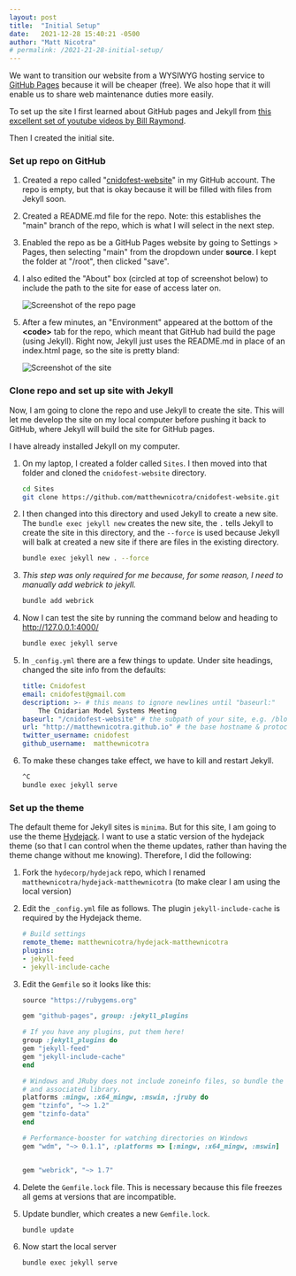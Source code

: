 ```yaml
---
layout: post
title:  "Initial Setup"
date:   2021-12-28 15:40:21 -0500
author: "Matt Nicotra"
# permalink: /2021-21-28-initial-setup/
---
```


We want to transition our website from a WYSIWYG hosting service to [GitHub Pages](https://pages.github.com/) because it will be cheaper (free). We also hope that it will enable us to share web maintenance duties more easily.

To set up the site I first learned about GitHub pages and Jekyll from [this excellent set of youtube videos by Bill Raymond](https://www.youtube.com/watch?v=EvYs1idcGnM&list=PLWzwUIYZpnJuT0sH4BN56P5oWTdHJiTNq). 

Then I created the initial site. 

### Set up repo on GitHub

1. Created a repo called "[cnidofest-website](https://github.com/matthewnicotra/cnidofest-website)" in my GitHub account. The repo is empty, but that is okay because it will be filled with files from Jekyll soon.

2. Created a README.md file for the repo. Note: this establishes the "main" branch of the repo, which is what I will select in the next step.

3. Enabled the repo as be a GitHub Pages website by going to Settings > Pages, then selecting "main" from the dropdown under **source**. I kept the folder at "/root", then clicked "save".

4. I also edited the "About" box (circled at top of screenshot below) to include the path to the site for ease of access later on.

    ![Screenshot of the repo page ](/cnidofest-website/assets/images/repo-after-first-build.png)

5. After a few minutes, an "Environment" appeared at the bottom of the **\<code\>** tab for the repo, which meant that GitHub had build the page (using Jekyll). Right now, Jekyll just uses the README.md in place of an index.html page, so the site is pretty bland:

    ![Screenshot of the site](/cnidofest-website/assets/images/site-from-readme.png)

### Clone repo and set up site with Jekyll

Now, I am going to clone the repo and use Jekyll to create the site. This will let me develop the site on my local computer before pushing it back to GitHub, where Jekyll will build the site for GitHub pages. 

I have already installed Jekyll on my computer.

1. On my laptop, I created a folder called `Sites`. I then moved into that folder and cloned the `cnidofest-website` directory.

    ```bash
    cd Sites
    git clone https://github.com/matthewnicotra/cnidofest-website.git
    ```

2. I then changed into this directory and used Jekyll to create a new site. The `bundle exec jekyll new` creates the new site, the `.` tells Jekyll to create the site in this directory, and the `--force` is used because Jekyll will balk at created a new site if there are files in the existing directory.

    ```bash
    bundle exec jekyll new . --force
    ```

3. _This step was only required for me because, for some reason, I need to manually add webrick to jekyll._ 

    ```bash
    bundle add webrick
    ```

4. Now I can test the site by running the command below and heading to http://127.0.0.1:4000/

    ```bash
    bundle exec jekyll serve
    ```

5. In `_config.yml` there are a few things to update. Under site headings, changed the site info from the defaults:

    ```yml
    title: Cnidofest
    email: cnidofest@gmail.com
    description: >- # this means to ignore newlines until "baseurl:"
        The Cnidarian Model Systems Meeting 
    baseurl: "/cnidofest-website" # the subpath of your site, e.g. /blog
    url: "http://matthewnicotra.github.io" # the base hostname & protocol for your site, e.g. http://example.com
    twitter_username: cnidofest
    github_username:  matthewnicotra
    ```

6. To make these changes take effect, we have to kill and restart Jekyll. 

    ```bash
    ^C
    bundle exec jekyll serve
    ```

### Set up the theme

The default theme for Jekyll sites is `minima`. But for this site, I am going to use the theme [Hydejack](https://www.hydejack.com). I want to use a static version of the hydejack theme (so that I can control when the theme updates, rather than having the theme change without me knowing). Therefore, I did the following:

1. Fork the `hydecorp/hydejack` repo, which I renamed `matthewnicotra/hydejack-matthewnicotra` (to make clear I am using the local version)

2. Edit the `_config.yml` file as follows. The plugin `jekyll-include-cache` is required by the Hydejack theme.

    ```yml
    # Build settings
    remote_theme: matthewnicotra/hydejack-matthewnicotra
    plugins:
    - jekyll-feed
    - jekyll-include-cache
    ```


3. Edit the `Gemfile` so it looks like this:

    ```ruby
    source "https://rubygems.org"

    gem "github-pages", group: :jekyll_plugins

    # If you have any plugins, put them here!
    group :jekyll_plugins do
    gem "jekyll-feed"
    gem "jekyll-include-cache"
    end

    # Windows and JRuby does not include zoneinfo files, so bundle the tzinfo-data gem
    # and associated library.
    platforms :mingw, :x64_mingw, :mswin, :jruby do
    gem "tzinfo", "~> 1.2"
    gem "tzinfo-data"
    end

    # Performance-booster for watching directories on Windows
    gem "wdm", "~> 0.1.1", :platforms => [:mingw, :x64_mingw, :mswin]


    gem "webrick", "~> 1.7"
    ```

4. Delete the `Gemfile.lock` file. This is necessary because this file freezes all gems at versions that are incompatible. 

5. Update bundler, which creates a new `Gemfile.lock`.

    ```bash
    bundle update
    ```

6. Now start the local server

    ```bash
    bundle exec jekyll serve
    ```
    
